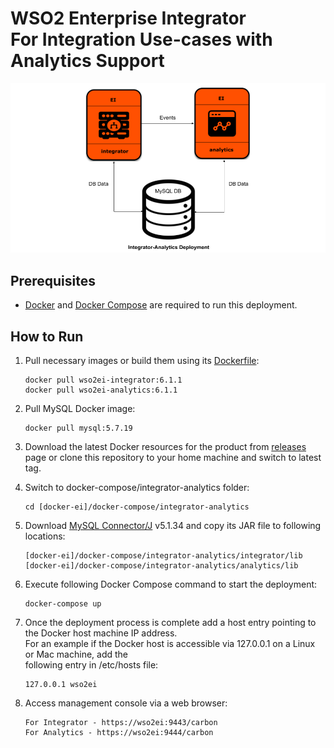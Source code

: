# WSO2 Enterprise Integrator <br> For Integration Use-cases with Analytics Support

![alt tag](deployment-diagram.png)

## Prerequisites

 * [Docker](https://www.docker.com/get-docker) and [Docker Compose](https://docs.docker.com/compose/install/#install-compose) are required to run this deployment.

## How to Run

  1. Pull necessary images or build them using its [Dockerfile](../../dockerfiles):
     ```
     docker pull wso2ei-integrator:6.1.1
     docker pull wso2ei-analytics:6.1.1
     ```

  2. Pull MySQL Docker image:
     ```
     docker pull mysql:5.7.19
     ```

  3. Download the latest Docker resources for the product from [releases](https://github.com/wso2/docker-ei/releases) <br>
     page or clone this repository to your home machine and switch to latest tag.

  4. Switch to docker-compose/integrator-analytics folder:
     ```
     cd [docker-ei]/docker-compose/integrator-analytics
     ```

  5. Download [MySQL Connector/J](https://downloads.mysql.com/archives/c-j/) v5.1.34 and copy its JAR file to following locations:
     ```
     [docker-ei]/docker-compose/integrator-analytics/integrator/lib
     [docker-ei]/docker-compose/integrator-analytics/analytics/lib
     ```

  6. Execute following Docker Compose command to start the deployment:
     ```
     docker-compose up
     ```

  7. Once the deployment process is complete add a host entry pointing to the Docker host machine IP address. <br>
     For an example if the Docker host is accessible via 127.0.0.1 on a Linux or Mac machine, add the <br>
     following entry in /etc/hosts file:

     ```
     127.0.0.1 wso2ei
     ```

  8. Access management console via a web browser:
     ```
     For Integrator - https://wso2ei:9443/carbon
     For Analytics - https://wso2ei:9444/carbon
     ```
